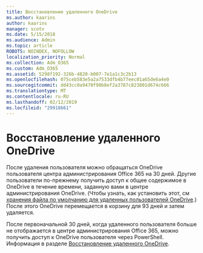 ```yaml
---
title: Восстановление удаленного OneDrive
ms.author: kaarins
author: kaarins
manager: scotv
ms.date: 5/15/2018
ms.audience: Admin
ms.topic: article
ROBOTS: NOINDEX, NOFOLLOW
localization_priority: Normal
ms.collection: Adm_O365
ms.custom: Adm_O365
ms.assetid: 5298f192-326b-4820-b007-7e1a1c3c2b13
ms.openlocfilehash: 075ceb583e5a2a7533dfb4b77eec01a65de6a4e0
ms.sourcegitcommit: dd43cc0a9470f98b8ef2a3787c823801d674c666
ms.translationtype: MT
ms.contentlocale: ru-RU
ms.lasthandoff: 02/12/2019
ms.locfileid: "29918661"
---
```

# <a name="restore-a-deleted-onedrive"></a>Восстановление удаленного OneDrive

После удаления пользователя можно обращаться OneDrive пользователя центра администрирования Office 365 на 30 дней. Другие пользователи по-прежнему получить доступ к общее содержимое в OneDrive в течение времени, заданную вами в центре администрирования OneDrive. (Чтобы узнать, как установить этот, см [хранения файла по умолчанию для удаленных пользователей OneDrive](https://go.microsoft.com/fwlink/?linkid=874267).) После этого OneDrive перемещается в корзину для 93 дней и затем удаляется.
  
После первоначальной 30 дней, когда удаленного пользователя больше не отображается в центре администрирования Office 365, можно получить доступ к OneDrive пользователя через PowerShell. Информация в разделе [Восстановление удаленного OneDrive](https://go.microsoft.com/fwlink/?linkid=874269).
  

